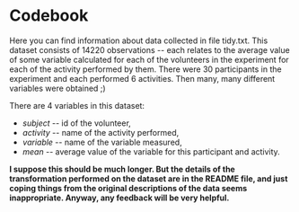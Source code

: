 Codebook
========

Here you can find information about data collected in file tidy.txt. This dataset consists of 14220 observations -- each relates to the average value of some variable calculated for each of the volunteers in the experiment for each of the activity performed by them. There were 30 participants in the experiment and each performed 6 activities. Then many, many different variables were obtained ;)

There are 4 variables in this dataset:
* *subject* -- id of the volunteer,
* *activity* -- name of the activity performed,
* *variable* -- name of the variable measured,
* *mean* -- average value of the variable for this participant and activity.

**I suppose this should be much longer. But the details of the transformation performed on the dataset are in the README file, and just coping things from the original descriptions of the data seems inappropriate. Anyway, any feedback will be very helpful.**